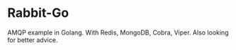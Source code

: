 # Rabbit-Go
AMQP example in Golang. With Redis, MongoDB, Cobra, Viper. Also looking for better advice.

